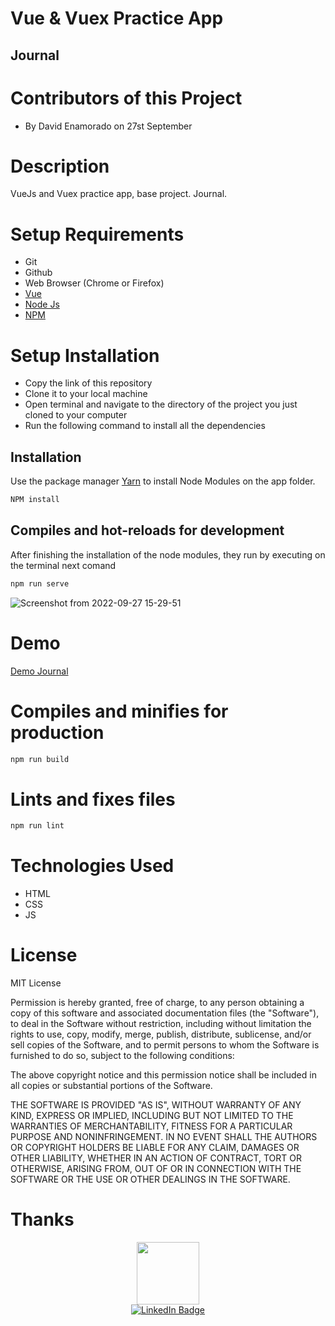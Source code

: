# Vue & Vuex Practice App
## Journal 

# Contributors of this Project
* By David Enamorado on 27st September

# Description
VueJs and Vuex practice app, base project. Journal.

# Setup Requirements
* Git
* Github
* Web Browser (Chrome or Firefox)
* [Vue](https://vuejs.org/)
* [Node Js](https://nodejs.org/en/ )
* [NPM](https://www.npmjs.com/)

# Setup Installation
* Copy the link of this repository
* Clone it to your local machine
* Open terminal and navigate to the directory of the project you just cloned to your computer
* Run the following command to install all the dependencies

## Installation

Use the package manager [Yarn](https://classic.yarnpkg.com/) to install Node Modules on the app folder. 

```bash
NPM install
```
## Compiles and hot-reloads for development

After finishing the installation of the node modules, they run by executing on the terminal next comand

```bash
npm run serve
```
![Screenshot from 2022-09-27 15-29-51](https://user-images.githubusercontent.com/26368576/192626029-a80a41b2-5136-4488-b4e8-f4ea632d553e.png)

# Demo

[Demo Journal](https://vue-and-vuex-journal-practice-test.vercel.app/#/)

# Compiles and minifies for production

```bash
npm run build
```

# Lints and fixes files

```bash
npm run lint
```
# Technologies Used
* HTML
* CSS
* JS

# License
MIT License

Permission is hereby granted, free of charge, to any person obtaining
a copy of this software and associated documentation files (the
"Software"), to deal in the Software without restriction, including
without limitation the rights to use, copy, modify, merge, publish,
distribute, sublicense, and/or sell copies of the Software, and to
permit persons to whom the Software is furnished to do so, subject to
the following conditions:

The above copyright notice and this permission notice shall be
included in all copies or substantial portions of the Software.

THE SOFTWARE IS PROVIDED "AS IS", WITHOUT WARRANTY OF ANY KIND,
EXPRESS OR IMPLIED, INCLUDING BUT NOT LIMITED TO THE WARRANTIES OF
MERCHANTABILITY, FITNESS FOR A PARTICULAR PURPOSE AND
NONINFRINGEMENT. IN NO EVENT SHALL THE AUTHORS OR COPYRIGHT HOLDERS BE
LIABLE FOR ANY CLAIM, DAMAGES OR OTHER LIABILITY, WHETHER IN AN ACTION
OF CONTRACT, TORT OR OTHERWISE, ARISING FROM, OUT OF OR IN CONNECTION
WITH THE SOFTWARE OR THE USE OR OTHER DEALINGS IN THE SOFTWARE.

# Thanks

<div id="header" align="center">
  <img src="https://media.giphy.com/media/M9gbBd9nbDrOTu1Mqx/giphy.gif" width="100"/>
</div>

<div id="badges" align="center">
  <a href="https://www.linkedin.com/in/jeamoradoc/">
    <img src="https://img.shields.io/badge/LinkedIn-blue?style=for-the-badge&logo=linkedin&logoColor=white" alt="LinkedIn Badge"/>
  </a>
</div>
